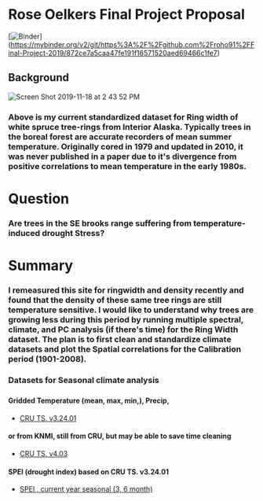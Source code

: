 # Rose Oelkers Final Project Proposal

[![Binder](https://mybinder.org/badge.svg)]
(https://mybinder.org/v2/git/https%3A%2F%2Fgithub.com%2Froho91%2FFinal-Project-2019/872ce7a5caa47fe191f16571520aed69466c1fe7)

## Background

![Screen Shot 2019-11-18 at 2 43 52 PM](https://user-images.githubusercontent.com/46793400/69091629-b1668400-0a18-11ea-9920-9ca70946fe61.png)

### Above is my  current standardized dataset for Ring width of white spruce tree-rings from Interior Alaska. Typically trees in the boreal forest are accurate recorders of mean summer temperature. Originally  cored in 1979 and updated in 2010, it was never published in a paper due to it's divergence from positive correlations to  mean temperature in the early 1980s. 


# Question 

### Are trees in the SE brooks range suffering from temperature-induced drought Stress?

# Summary 

### I remeasured this site for ringwidth and density recently and found that the density of these same tree rings are still temperature sensitive.  I would like to understand why trees are growing less during this period by running multiple spectral, climate, and PC analysis (if there's time) for the Ring Width dataset. The plan is to first clean and standardize climate datasets and plot the Spatial correlations for the Calibration period (1901-2008). 

### Datasets for Seasonal climate analysis 

##### 

#### Gridded Temperature (mean,  max, min,),  Precip, 
- [CRU TS. v3.24.01 ](https://crudata.uea.ac.uk/cru/data/hrg/cru_ts_3.24.01/cruts.1701201703.v3.24.01/)

#### or from  KNMI, still from CRU, but may be able to save time cleaning
- [CRU TS. v4.03](https://climexp.knmi.nl/selectfield_obs2.cgi?id=someone@somewhere)

#### SPEI (drought index) based on CRU TS. v3.24.01
- [SPEI , current year seasonal (3, 6 month)](http://digital.csic.es/handle/10261/153475)
